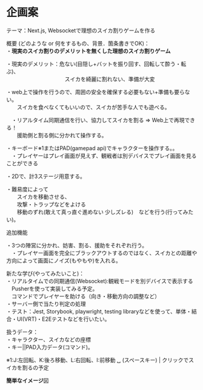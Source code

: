 # 企画案　 　　　　　　

テーマ：Next.js, Websocketで理想のスイカ割りゲームを作る

概要 (どのような or 何をするもの、背景．箇条書きでOK)：  
・**現実のスイカ割りのデメリットを無くした理想のスイカ割りゲーム**

・現実のデメリット：危ない(目隠し+バットを振り回す、回転して酔う・転ぶ)、  
　　　　　　　　　　　スイカを綺麗に割れない、準備が大変

・web上で操作を行うので、周囲の安全を確保する必要もない+準備も要らない。  
　　スイカを食べなくてもいいので、スイカが苦手な人でも遊べる。

  
　・リアルタイム同期通信を行い、協力してスイカを割る \=\> Web上で再現できる！  
　　援助側と割る側に分かれて操作する。

・キーボード※1またはPAD(gamepad api)でキャラクターを操作する。。  
　・プレイヤーはプレイ画面が見えず、観戦者は別デバイスでプレイ画面を見ることができる

・2Dで、計3ステージ用意する。

・難易度によって  
　　スイカを移動させる、  
　　攻撃・トラップなどをよける  
　　移動のずれ(敢えて真っ直ぐ進めない 少しズレる)　などを行う(行ってみたい)。

追加機能

・3つの陣営に分かれ、妨害、割る、援助をそれぞれ行う。  
　・プレイヤー画面を完全にブラックアウトするのではなく、スイカとの距離や方向によって画面にノイズ(もやもや)を入れる。

新たな学び(やってみたいこと)：  
・リアルタイムでの同期通信(Websocket):観戦モードを別デバイスで表示する  
　Pusherを使って実装してみる予定。  
　コマンドでプレイヤーを助ける（向き・移動方向の調整など）  
・サーバー側で当たり判定の処理  
・テスト：Jest, Storybook, playwright, testing libraryなどを使って、単体・結合・UI(VRT)・E2Eテストなどを行いたい。

扱うデータ：  
・キャラクター、スイカなどの座標  
・キー||PAD入力データ(コマンド)。

※1:J:左回転、K:後ろ移動、L:右回転、I:前移動 ␣ (スペースキー) | クリックでスイカを割るの予定

**簡単なイメージ**図
